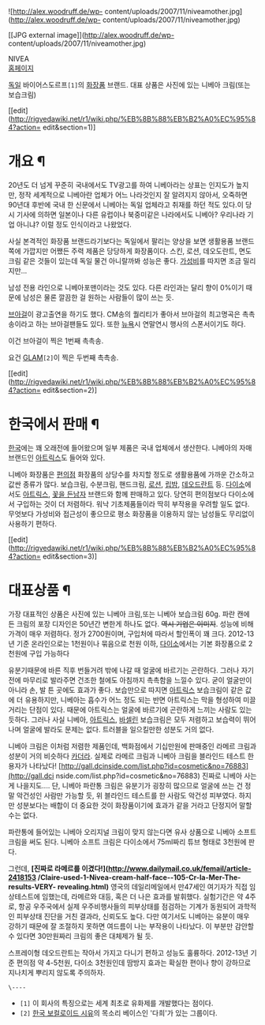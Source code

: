 ![http://alex.woodruff.de/wp-
content/uploads/2007/11/niveamother.jpg](http://alex.woodruff.de/wp-
content/uploads/2007/11/niveamother.jpg)

[[JPG external image]](http://alex.woodruff.de/wp-
content/uploads/2007/11/niveamother.jpg)

  
NIVEA  
[홈페이지](http://www.nivea.co.kr/)

[독일](%EB%8F%85%EC%9D%BC.md) 바이어스도르프`[1]`의
[화장품](%ED%99%94%EC%9E%A5%ED%92%88.md) 브랜드. 대표 상품은 사진에 있는 니베아 크림(또는 보습크림)

[[edit](http://rigvedawiki.net/r1/wiki.php/%EB%8B%88%EB%B2%A0%EC%95%84?action=
edit&section=1)]

# 개요 ¶

20년도 더 넘게 꾸준히 국내에서도 TV광고를 하여 니베아라는 상표는 인지도가 높지만, 정작 세계적으로 니베아란 업체가 어느 나라것인지 잘
알려지지 않아서, 오죽하면 90년대 후반에 국내 한 신문에서 니베아는 독일 업체라고 취재를 하던 적도 있다.이 당시 기사에 의하면 일본이나
다른 유럽이나 북중미같은 나라에서도 니베아? 우리나라 기업 아니냐? 이럴 정도 인식이라고 나왔었다.

  

사실 본격적인 화장품 브랜드라기보다는 독일에서 팔리는 양상을 보면 생활용품 브랜드 쪽에 가깝지만 어쨌든 주력 제품은 당당하게 화장품이다.
스킨, 로션, 데오도란트, 면도크림 같은 것들이 있는데 독일 물건 아니랄까봐 성능은 좋다.
[가성비](%EA%B0%80%EC%84%B1%EB%B9%84.md)를 따지면 조금 밀리지만...

  

남성 전용 라인으로 니베아포맨이라는 것도 있다. 다른 라인과는 달리 향이 0%이기 때문에 남성은 물론 깔끔한 걸 원하는 사람들이 많이 쓰는
듯.

  

[브아걸](%EB%B8%8C%EC%95%84%EA%B1%B8.md)이 광고출연을 하기도 했다. CM송의 퀄리티가 좋아서 브아걸의
최고명곡은 촉촉송이라고 하는 브아걸팬들도 있다. 또한 [뉴욕](%EB%89%B4%EC%9A%95.md)시 연말연시 행사의 스폰서이기도
하다.

  

  

이건 브아걸이 찍은 1번째 촉촉송.

  

  

요건 [GLAM](GLAM.md)`[2]`이 찍은 두번째 촉촉송.

  
  

[[edit](http://rigvedawiki.net/r1/wiki.php/%EB%8B%88%EB%B2%A0%EC%95%84?action=
edit&section=2)]

# 한국에서 판매 ¶

[한국](%ED%95%9C%EA%B5%AD.md)에는 꽤 오래전에 들어왔으며 일부 제품은 국내 업체에서 생산한다. 니베아의 자매
브랜드인 [아트릭스](%EC%95%84%ED%8A%B8%EB%A6%AD%EC%8A%A4.md)도 들어와 있다.

  

니베아 화장품은 [편의점](%ED%8E%B8%EC%9D%98%EC%A0%90.md) 화장품의 상당수를 차지할 정도로 생활용품에 가까운
간소하고 값싼 종류가 많다. 보습크림, 수분크림, 핸드크림, [로션](%EB%A1%9C%EC%85%98.md),
[립밤](%EB%A6%BD%EB%B0%A4.md),
[데오드란트](%EB%8D%B0%EC%98%A4%EB%93%9C%EB%9E%80%ED%8A%B8.md) 등.
[다이소](%EB%8B%A4%EC%9D%B4%EC%86%8C.md)에서도
[아트릭스](%EC%95%84%ED%8A%B8%EB%A6%AD%EC%8A%A4.md), [꽃을 든남자](%EA%BD%83%EC%9D%84%20%EB%93%A0%20%EB%82%A8%EC%9E%90.md) 브랜드와 함께 판매하고
있다. 당연히 편의점보다 다이소에서 구입하는 것이 더 저렴하다. 워낙 기초제품들이라 딱히 부작용을 우려할 일도 없다. 무엇보다 가성비와
접근성이 좋으므로 평소 화장품을 이용하지 않는 남성들도 무리없이 사용하기 편하다.

  

[[edit](http://rigvedawiki.net/r1/wiki.php/%EB%8B%88%EB%B2%A0%EC%95%84?action=
edit&section=3)]

# 대표상품 ¶

가장 대표적인 상품은 사진에 있는 니베아 크림,또는 니베아 보습크림 60g. 파란 캔에 든 크림의 포장 디자인은 50년간 변한게 하나도
없다. <del>역시 기업은 이미지</del>. 성능에 비해 가격이 매우 저렴하다. 정가 2700원이며, 구입처에 따라서 할인폭이 꽤 크다.
2012-13년 기준 온라인으로는 1천원이나 묶음으로 천원 이하,
[다이소](%EB%8B%A4%EC%9D%B4%EC%86%8C.md)에서는 기본 화장품으로 2천원에 구입 가능하다

  

유분기때문에 바른 직후 번들거려 밖에 나갈 때 얼굴에 바르기는 곤란하다. 그러나 자기 전에 마무리로 발라주면 건조한 철에도 아침까지 촉촉함을
느낄수 있다. 굳이 얼굴만이 아니라 손, 발 튼 곳에도 효과가 좋다. 보습만으로 따지면
[아트릭스](%EC%95%84%ED%8A%B8%EB%A6%AD%EC%8A%A4.md) 보습크림이 같은 값에 더 유용하지만, 니베아는
흡수가 어느 정도 되는 반면 아트릭스는 막을 형성하여 미끌거리는 단점이 있다. 때문에 아트릭스는 얼굴에 바르기에 곤란하게 느끼는 사람도 있는
듯하다. 그러나 사실 니베아, [아트릭스](%EC%95%84%ED%8A%B8%EB%A6%AD%EC%8A%A4.md),
[바셀린](%EB%B0%94%EC%85%80%EB%A6%B0.md) 보습크림은 모두 저렴하고 보습력이 뛰어나며 얼굴에 발라도 문제는
없다. 트러블을 일으킬만한 성분도 거의 없다.

  

니베아 크림은 이처럼 저렴한 제품인데, 백화점에서 기십만원에 판매중인 라메르 크림과 성분이 거의 비슷하다
[카더라](%EC%B9%B4%EB%8D%94%EB%9D%BC.md). 실제로 라메르 크림과 니베아 크림을 블라인드 테스트 한 용자가
나타났다! [http://gall.dcinside.com/list.php?id=cosmetic&no=76883](http://gall.dci
nside.com/list.php?id=cosmetic&no=76883) 진짜로 니베아 사는게 나을지도.... 단, 니베아 파란통 크림은
유분기가 굉장히 많으므로 얼굴에 쓰는 건 정말 악건성인 사람만 가능할 듯, 위 블라인드 테스트를 한 사람도 악건성 피부였다. 하지만
성분보다는 배합이 더 중요한 것이 화장품이기에 효과가 같을 거라고 단정지어 말할 수는 없다.

  

파란통에 들어있는 니베아 오리지널 크림이 맞지 않는다면 유사 상품으로 니베아 소프트 크림을 써도 된다. 니베아 소프트 크림은 다이소에서
75ml짜리 튜브 형태로 3천원에 판다.

  

그런데, **[진짜로 라메르를 이겼다!](http://www.dailymail.co.uk/femail/article-2418153
/Claire-used-1-Nivea-cream-half-face--105-Cr-la-Mer-The-results-VERY-
revealing.html)** 영국의 데일리메일에서 만47세인 여기자가 직접 임상테스트에 임했는데, 라메르와 대등, 혹은 더 나은 효과를
발휘했다. 실험기간은 약 4주로, 항공 우주국에서 실제 우주비행사들의 피부상태를 점검하는 기계가 동원되어 과학적인 피부상태 진단을 거친
결과라, 신뢰도도 높다. 다만 여기서도 니베아는 유분이 매우 강하기 때문에 잘 조절하지 못하면 여드름이 나는 부작용이 나타났다. 이 부분만
감안할 수 있다면 30만원짜리 크림의 좋은 대체제가 될 듯.

  

스프레이형 데오드란트는 작아서 가지고 다니기 편하고 성능도 훌륭하다. 2012-13년 기준 편의점 약 4-5천원, 다이소 3천원인데 땀방지
효과는 확실한 편이나 향이 강하므로 지나치게 뿌리지 않도록 주의하자.

`\----`

  * `[1]` 이 회사의 특징으로는 세계 최초로 유화제를 개발했다는 점이다.
  * `[2]` [한국 보컬로이드 시유](SeeU.md)의 목소리 베이스인 '다희'가 있는 그룹이다.

